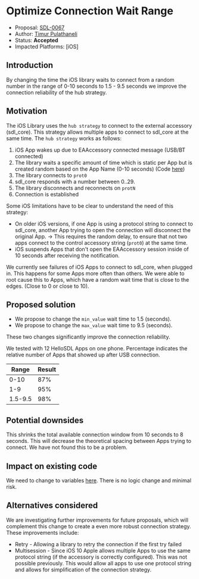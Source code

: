 # Optimize Connection Wait Range

* Proposal: [SDL-0067](0067-optimize-connection-wait-range.md)
* Author: [Timur Pulathaneli](https://github.com/tpulatha)
* Status: **Accepted**
* Impacted Platforms: [iOS]

## Introduction

By changing the time the iOS library waits to connect from a random number in the range of 0-10 seconds to 1.5 - 9.5 seconds we improve the connection reliability of the hub strategy.

## Motivation

The iOS Library uses the `hub strategy` to connect to the external accessory (sdl_core). This strategy allows multiple apps to connect to sdl_core at the same time. The `hub strategy` works as follows:
1. iOS App wakes up due to EAAccessory connected message (USB/BT connected)
2. The library waits a specific amount of time which is static per App but is created random based on the App Name (0-10 seconds) (Code [here](https://github.com/smartdevicelink/sdl_ios/blob/master/SmartDeviceLink/SDLIAPTransport.m#L449))
3. The library connects to `prot0`
4. sdl_core responds with a number between 0..29. 
5. The library disconnects and reconnects on `protN`
6. Connection is established

Some iOS limitations have to be clear to understand the need of this strategy: 
* On older iOS versions, if one App is using a protocol string to connect to sdl_core, another App trying to open the connection will disconnect the original App. -> This requires the random delay, to ensure that not two apps connect to the control accessory string (`prot0`) at the same time. 
* iOS suspends Apps that don't open the EAAccessory session inside of 10 seconds after receiving the notification.


We currently see failures of iOS Apps to connect to sdl_core, when plugged in. This happens for some Apps more often than others. We were able to root cause this to Apps, which have a random wait time that is close to the edges. (Close to 0 or close to 10).

## Proposed solution

* We propose to change the `min_value` wait time to 1.5 (seconds).
* We propose to change the `max_value` wait time to 9.5 (seconds).

These two changes significantly improve the connection reliability. 

We tested with 12 HelloSDL Apps on one phone. Percentage indicates the relative number of Apps that showed up after USB connection. 

| Range | Result |
|-------|--------|
| 0-10	| 87%    |
| 1-9   |	95%    |
| 1.5-9.5| 98%    |

## Potential downsides

This shrinks the total available connection window from 10 seconds to 8 seconds. This will decrease the theoretical spacing between Apps trying to connect. We have not found this to be a problem. 

## Impact on existing code

We need to change to variables [here](https://github.com/smartdevicelink/sdl_ios/blob/master/SmartDeviceLink/SDLIAPTransport.m#L450). There is no logic change and minimal risk. 

## Alternatives considered

We are investigating further improvements for future proposals, which will complement this change to create a even more robust connection strategy. These improvements include:

* Retry - Allowing a library to retry the connection if the first try failed
* Multisession - Since iOS 10 Apple allows multiple Apps to use the same protocol string (if the accessory is correctly configured). This was not possible previously. This would allow all apps to use one protocol string and allows for simplification of the connection strategy. 
